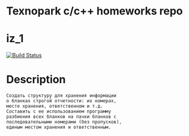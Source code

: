 # Texnopark c/c++ homeworks repo

# iz_1
[![Build Status](https://travis-ci.org/Sermelyan/texnopark_c-cpp.svg?branch=making-iz-1)](https://travis-ci.org/Sermelyan/texnopark_c-cpp)

# Description
    Создать структуру для хранения информации 
    о бланках строгой отчетности: их номерах,
    месте хранения, ответственном и т.д.
    Составить с ее использованием программу 
    разбиения всех бланков на пачки бланков с
    последовательными номерами (без пропусков),
    единым местом хранения и ответственным.